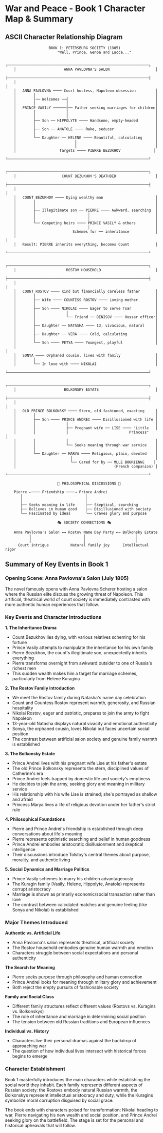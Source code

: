 # War and Peace - Book 1 Character Map & Summary

## ASCII Character Relationship Diagram

```
                    BOOK 1: PETERSBURG SOCIETY (1805)
                        "Well, Prince, Genoa and Lucca..."

    ┌─────────────────────────────────────────────────────────────────┐
    │                      ANNA PAVLOVNA'S SALON                     │
    ├─────────────────────────────────────────────────────────────────┤
    │                                                                 │
    │   ANNA PAVLOVNA ──── Court hostess, Napoleon obsession         │
    │        │                                                       │
    │        │── Welcomes ──┤                                        │
    │        │              │                                        │
    │   PRINCE VASILY ──────┤── Father seeking marriages for children│
    │        │              │                                        │
    │        │              │                                        │
    │        ├── Son ── HIPPOLYTE ──── Handsome, empty-headed        │
    │        │                                                       │
    │        ├── Son ── ANATOLE ──── Rake, seducer                   │
    │        │                                                       │
    │        └── Daughter ── HELENE ──── Beautiful, calculating      │
    │                           │                                    │
    │                           │                                    │
    │                    Targets ──── PIERRE BEZUKHOV               │
    └─────────────────────────────────────────────────────────────────┘

    ┌─────────────────────────────────────────────────────────────────┐
    │                     COUNT BEZUKHOV'S DEATHBED                  │
    ├─────────────────────────────────────────────────────────────────┤
    │                                                                 │
    │   COUNT BEZUKHOV ──── Dying wealthy man                        │
    │        │                                                       │
    │        │                                                       │
    │        ├── Illegitimate son ── PIERRE ──── Awkward, searching  │
    │        │                        │                              │
    │        │                        │                              │
    │        └── Competing heirs ──── PRINCE VASILY & others         │
    │                                 │                              │
    │                          Schemes for ── inheritance            │
    │                                                                 │
    │   Result: PIERRE inherits everything, becomes Count            │
    └─────────────────────────────────────────────────────────────────┘

    ┌─────────────────────────────────────────────────────────────────┐
    │                       ROSTOV HOUSEHOLD                         │
    ├─────────────────────────────────────────────────────────────────┤
    │                                                                 │
    │   COUNT ROSTOV ──── Kind but financially careless father       │
    │        │                                                       │
    │        ├── Wife ──── COUNTESS ROSTOV ──── Loving mother        │
    │        │                                                       │
    │        ├── Son ──── NIKOLAI ──── Eager to serve Tsar           │
    │        │              │                                        │
    │        │              └── Friend ── DENISOV ──── Hussar officer│
    │        │                                                       │
    │        ├── Daughter ── NATASHA ──── 13, vivacious, natural     │
    │        │                                                       │
    │        ├── Daughter ── VERA ──── Cold, calculating             │
    │        │                                                       │
    │        └── Son ──── PETYA ──── Youngest, playful               │
    │                                                                 │
    │   SONYA ──── Orphaned cousin, lives with family                │
    │        │                                                       │
    │        └── In love with ──── NIKOLAI                           │
    └─────────────────────────────────────────────────────────────────┘

    ┌─────────────────────────────────────────────────────────────────┐
    │                      BOLKONSKY ESTATE                          │
    ├─────────────────────────────────────────────────────────────────┤
    │                                                                 │
    │   OLD PRINCE BOLKONSKY ──── Stern, old-fashioned, exacting     │
    │        │                                                       │
    │        ├── Son ──── PRINCE ANDREI ──── Disillusioned with life │
    │        │              │                                        │
    │        │              ├── Pregnant wife ── LISE ──── "Little   │
    │        │              │                            Princess"    │
    │        │              │                                        │
    │        │              └── Seeks meaning through war service    │
    │        │                                                       │
    │        └── Daughter ── MARYA ──── Religious, plain, devoted    │
    │                         │                                      │
    │                         └── Cared for by ── MLLE BOURIENNE    │
    │                                             (French companion) │
    └─────────────────────────────────────────────────────────────────┘

                        📖 PHILOSOPHICAL DISCUSSIONS 📖
                          
    Pierre ←──── Friendship ────→ Prince Andrei
       │                             │
       │                             │
       ├── Seeks meaning in life     ├── Skeptical, searching
       ├── Believes in human good    ├── Disillusioned with society  
       └── Fascinated by ideas       └── Craves glory and purpose

                        🎭 SOCIETY CONNECTIONS 🎭

    Anna Pavlovna's Salon ←→ Rostov Name Day Party ←→ Bolkonsky Estate
           │                        │                       │
           │                        │                       │
      Court intrigue          Natural family joy      Intellectual rigor
```

## Summary of Key Events in Book 1

### **Opening Scene: Anna Pavlovna's Salon (July 1805)**
The novel famously opens with Anna Pavlovna Scherer hosting a salon where the Russian elite discuss the growing threat of Napoleon. This artificial, theatrical world of court society is immediately contrasted with more authentic human experiences that follow.

### **Key Events and Character Introductions**

**1. The Inheritance Drama**
- Count Bezukhov lies dying, with various relatives scheming for his fortune
- Prince Vasily attempts to manipulate the inheritance for his own family
- Pierre Bezukhov, the count's illegitimate son, unexpectedly inherits everything
- Pierre transforms overnight from awkward outsider to one of Russia's richest men
- This sudden wealth makes him a target for marriage schemes, particularly from Helene Kuragina

**2. The Rostov Family Introduction**
- We meet the Rostov family during Natasha's name day celebration
- Count and Countess Rostov represent warmth, generosity, and Russian hospitality
- Nikolai Rostov, eager and patriotic, prepares to join the army to fight Napoleon
- 13-year-old Natasha displays natural vivacity and emotional authenticity
- Sonya, the orphaned cousin, loves Nikolai but faces uncertain social position
- The contrast between artificial salon society and genuine family warmth is established

**3. The Bolkonsky Estate**
- Prince Andrei lives with his pregnant wife Lise at his father's estate
- The old Prince Bolkonsky represents the stern, disciplined values of Catherine's era
- Prince Andrei feels trapped by domestic life and society's emptiness
- He decides to join the army, seeking glory and meaning in military service
- His relationship with his wife Lise is strained; she's portrayed as shallow and afraid
- Princess Marya lives a life of religious devotion under her father's strict rule

**4. Philosophical Foundations**
- Pierre and Prince Andrei's friendship is established through deep conversations about life's meaning
- Pierre represents optimistic searching and belief in human goodness
- Prince Andrei embodies aristocratic disillusionment and skeptical intelligence
- Their discussions introduce Tolstoy's central themes about purpose, morality, and authentic living

**5. Social Dynamics and Marriage Politics**
- Prince Vasily schemes to marry his children advantageously
- The Kuragin family (Vasily, Helene, Hippolyte, Anatole) represents corrupt aristocracy
- Marriage is shown as primarily economic/social transaction rather than love
- The contrast between calculated matches and genuine feeling (like Sonya and Nikolai) is established

### **Major Themes Introduced**

**Authentic vs. Artificial Life**
- Anna Pavlovna's salon represents theatrical, artificial society
- The Rostov household embodies genuine human warmth and emotion
- Characters struggle between social expectations and personal authenticity

**The Search for Meaning**
- Pierre seeks purpose through philosophy and human connection
- Prince Andrei looks for meaning through military glory and achievement
- Both reject the empty pursuits of fashionable society

**Family and Social Class**
- Different family structures reflect different values (Rostovs vs. Kuragins vs. Bolkonskys)
- The role of inheritance and marriage in determining social position
- The tension between old Russian traditions and European influences

**Individual vs. History**
- Characters live their personal dramas against the backdrop of approaching war
- The question of how individual lives intersect with historical forces begins to emerge

### **Character Establishment**
Book 1 masterfully introduces the main characters while establishing the social world they inhabit. Each family represents different aspects of Russian society: the Rostovs embody natural Russian warmth, the Bolkonskys represent intellectual aristocracy and duty, while the Kuragins symbolize moral corruption disguised by social grace.

The book ends with characters poised for transformation: Nikolai heading to war, Pierre navigating his new wealth and social position, and Prince Andrei seeking glory on the battlefield. The stage is set for the personal and historical upheavals that will follow.
